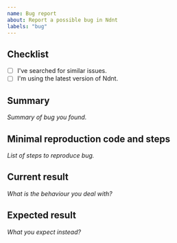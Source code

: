```yaml
---
name: Bug report
about: Report a possible bug in Ndnt
labels: "bug"
---
```


## Checklist

- [ ] I've searched for similar issues.
- [ ] I'm using the latest version of Ndnt.

## Summary

*Summary of bug you found.*

## Minimal reproduction code and steps

*List of steps to reproduce bug.*

## Current result

*What is the behaviour you deal with?*

## Expected result

*What you expect instead?*
